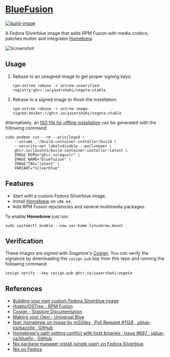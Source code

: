[BlueFusion][1]
===============

[![build-image](https://github.com/yasershahi/vegeta/actions/workflows/build.yml/badge.svg)](https://github.com/yasershahi/vegeta/actions/workflows/build.yml)

 A Fedora Silverblue image that adds RPM Fusion with media codecs, patches mutter and integrates [Homebrew][9].

<picture>
  <source media="(prefers-color-scheme: light)" srcset=".github/screenshot-light.png">
  <source media="(prefers-color-scheme: dark)"  srcset=".github/screenshot-dark.png">
  <img title="Screenshot" alt="Screenshot" src=".github/screenshot-light.png">
</picture>

Usage
-----

1. Rebase to an unsigned image to get proper signing keys:

       rpm-ostree rebase -r ostree-unverified-registry:ghcr.io/yasershahi/vegeta:stable

2. Rebase to a signed image to finish the installation:

       rpm-ostree rebase -r ostree-image-signed:docker://ghcr.io/yasershahi/vegeta:stable

Alternatively, an [ISO file for offline installation][8] can be generated with
the following command:

    sudo podman run --rm --privileged \
        --volume .:/build-container-installer/build \
        --security-opt label=disable --pull=newer \
        ghcr.io/jasonn3/build-container-installer:latest \
        IMAGE_REPO="ghcr.io/aguslr" \
        IMAGE_NAME="bluefusion" \
        IMAGE_TAG="latest" \
        VARIANT="Silverblue"

Features
--------

- Start with a custom Fedora Silverblue image.
- Install [Homebrew][9] on `x86_64`.
- Add RPM Fusion repositories and several multimedia packages.

To enable **Homebrew** just run:

    sudo systemctl enable --now var-home-linuxbrew.mount


Verification
------------

These images are signed with Sisgstore's [Cosign][4]. You can verify the
signature by downloading the `cosign.pub` key from this repo and running the
following command:

    cosign verify --key cosign.pub ghcr.io/yasershahi/vegeta

References
----------

- [Building your own custom Fedora Silverblue image][5]
- [Howto/OSTree - RPM Fusion][6]
- [Cosign - Sigstore Documentation][4]
- [Making your Own - Universal Blue][7]
- [feat: homebrew on image by m2Giles · Pull Request #1128 · ublue-os/bazzite ·
  GitHub][10]
- [Homebrew's path setting conflict with host binaries · Issue #687 ·
  ublue-os/bluefin · GitHub][11]
- [Nix package manager install (single user) on Fedora Silverblue][13]
- [Nix on Fedora][14]


[1]:  https://github.com/aguslr/bluefusion
[2]:  https://github.com/containers/toolbox
[3]:  https://github.com/89luca89/distrobox
[4]:  https://docs.sigstore.dev/cosign/overview/
[5]:  https://www.ypsidanger.com/building-your-own-fedora-silverblue-image/
[6]:  https://rpmfusion.org/Howto/OSTree
[7]:  https://ublue.it/making-your-own/
[8]:  https://blue-build.org/learn/universal-blue/#fresh-install-from-an-iso
[9]:  https://brew.sh/
[10]: https://github.com/ublue-os/bazzite/pull/1128/commits/2dbf297
[11]: https://github.com/ublue-os/bluefin/issues/687
[12]: https://nixos.org/download/
[13]: https://gist.github.com/queeup/1666bc0a5558464817494037d612f094
[14]: https://gist.github.com/matthewpi/08c3d652e7879e4c4c30bead7021ff73
